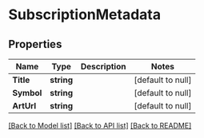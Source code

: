 # SubscriptionMetadata

## Properties
Name | Type | Description | Notes
------------ | ------------- | ------------- | -------------
**Title** | **string** |  | [default to null]
**Symbol** | **string** |  | [default to null]
**ArtUrl** | **string** |  | [default to null]

[[Back to Model list]](../README.md#documentation-for-models) [[Back to API list]](../README.md#documentation-for-api-endpoints) [[Back to README]](../README.md)

